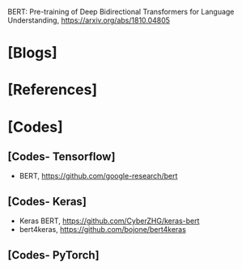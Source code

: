 BERT: Pre-training of Deep Bidirectional Transformers for Language Understanding, https://arxiv.org/abs/1810.04805


# [Blogs]

# [References]

# [Codes]

## [Codes- Tensorflow]
+ BERT, https://github.com/google-research/bert

## [Codes- Keras]
+ Keras BERT, https://github.com/CyberZHG/keras-bert
+ bert4keras, https://github.com/bojone/bert4keras

## [Codes- PyTorch]





